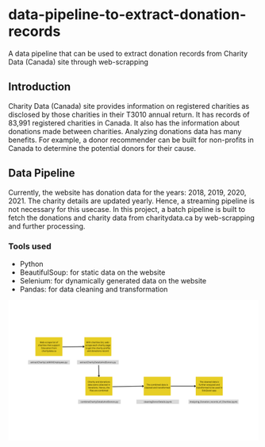 # data-pipeline-to-extract-donation-records
A data pipeline that can be used to extract donation records from Charity Data (Canada) site through web-scrapping

## Introduction
Charity Data (Canada) site provides information on registered charities as disclosed by those charities in their T3010 annual return. It has records of 83,991 registered charities in Canada. It also has the information about donations made between charities. Analyzing donations data has many benefits. 
For example, a donor recommender can be built for non-profits in Canada to determine the potential donors for their cause. 

## Data Pipeline
Currently, the website has donation data for the years: 2018, 2019, 2020, 2021. The charity details are updated yearly. Hence, a streaming pipeline is not necessary for this usecase. In this project, a batch pipeline is built to fetch the donations and charity data from charitydata.ca by web-scrapping and further processing. 

### Tools used
- Python
- BeautifulSoup: for static data on the website
- Selenium: for dynamically generated data on the website
- Pandas: for data cleaning and transformation

![Web-scrapping pipeline](https://raw.githubusercontent.com/swaathi317/data-pipeline-to-extract-donation-records/main/Web-scrapping%20pipeline.png)

